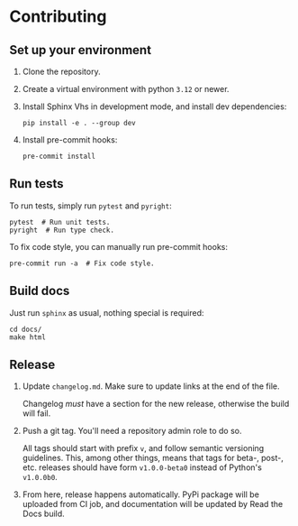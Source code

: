 # Contributing

## Set up your environment

1. Clone the repository.

2. Create a virtual environment with python `3.12` or newer.

3. Install Sphinx Vhs in development mode, and install dev dependencies:

   ```shell
   pip install -e . --group dev
   ```

4. Install pre-commit hooks:

   ```shell
   pre-commit install
   ```

## Run tests

To run tests, simply run `pytest` and `pyright`:

```shell
pytest  # Run unit tests.
pyright  # Run type check.
```

To fix code style, you can manually run pre-commit hooks:

```shell
pre-commit run -a  # Fix code style.
```

## Build docs

Just run `sphinx` as usual, nothing special is required:

```shell
cd docs/
make html
```

## Release

1. Update `changelog.md`. Make sure to update links at the end of the file.

   Changelog *must* have a section for the new release, otherwise the build
   will fail.

2. Push a git tag. You'll need a repository admin role to do so.

   All tags should start with prefix `v`, and follow semantic versioning guidelines.
   This, among other things, means that tags for beta-, post-, etc. releases
   should have form `v1.0.0-beta0` instead of Python's `v1.0.0b0`.

3. From here, release happens automatically. PyPi package will be uploaded from
   CI job, and documentation will be updated by Read the Docs build.
